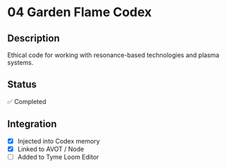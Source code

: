 # 04 Garden Flame Codex

## Description
Ethical code for working with resonance-based technologies and plasma systems.

## Status
✅ Completed

## Integration
- [x] Injected into Codex memory
- [x] Linked to AVOT / Node
- [ ] Added to Tyme Loom Editor